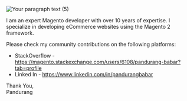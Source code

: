 ![Your paragraph text (5)](https://github.com/user-attachments/assets/cd7f930e-6860-41a1-833d-acf68eed6466)



I am an expert Magento developer with over 10 years of expertise. I specialize in developing eCommerce websites using the Magento 2 framework.

Please check my community contributions on the following platforms:
- StackOverflow - https://magento.stackexchange.com/users/6108/pandurang-babar?tab=profile
- Linked In - https://www.linkedin.com/in/pandurangbabar

Thank You,<br>
Pandurang
